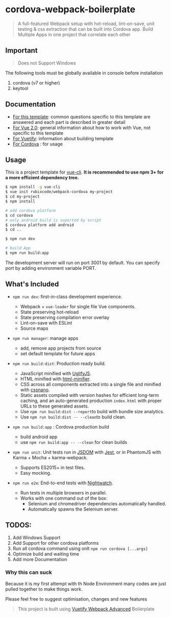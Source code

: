 # cordova-webpack-boilerplate

> A full-featured Webpack setup with hot-reload, lint-on-save, unit testing & css extraction that can be built into Cordova app.
> Build Multiple Apps in one project that correlate each other

## Important
> Does not Support Windows

The following tools must be globally available in console before installation
1. cordova (v7 or higher)
2. keytool

## Documentation

- [For this template](http://vuejs-templates.github.io/webpack): common questions specific to this template are answered and each part is described in greater detail
- [For Vue 2.0](http://vuejs.org/guide/): general information about how to work with Vue, not specific to this template
- [For Vuetify](https://vuetifyjs.com): information about building template
- [For Cordova](https://cordova.apache.org/) : for usage

## Usage

This is a project template for [vue-cli](https://github.com/vuejs/vue-cli). **It is recommended to use npm 3+ for a more efficient dependency tree.**

``` bash
$ npm install -g vue-cli
$ vue init rubixcode/webpack-cordova my-project
$ cd my-project
$ npm install

# add cordova platform
$ cd cordova
# only android build is suported by script
$ cordova platform add android
$ cd ..

$ npm run dev

# build App
$ npm run build:app
```

The development server will run on port 3001 by default.
You can specify port by adding environment variable PORT.

## What's Included

- `npm run dev`: first-in-class development experience.
  - Webpack + `vue-loader` for single file Vue components.
  - State preserving hot-reload
  - State preserving compilation error overlay
  - Lint-on-save with ESLint
  - Source maps

- `npm run manager`: manage apps
	- add, remove app projects from source
	- set default template for future apps

- `npm run build:dist`: Production ready build.
  - JavaScript minified with [UglifyJS](https://github.com/mishoo/UglifyJS2).
  - HTML minified with [html-minifier](https://github.com/kangax/html-minifier).
  - CSS across all components extracted into a single file and minified with [cssnano](https://github.com/ben-eb/cssnano).
  - Static assets compiled with version hashes for efficient long-term caching, and an auto-generated production `index.html` with proper URLs to these generated assets.
  - Use `npm run build:dist --report`to build with bundle size analytics.
  - Use `npm run build:dist -- --clean`to build clean.

- `npm run build:app` : Cordova production build
	- build android app
	- use `npm run build:app -- --clean` for clean builds

- `npm run unit`: Unit tests run in [JSDOM](https://github.com/tmpvar/jsdom) with [Jest](https://facebook.github.io/jest/), or in PhantomJS with Karma + Mocha + karma-webpack.
  - Supports ES2015+ in test files.
  - Easy mocking.

- `npm run e2e`: End-to-end tests with [Nightwatch](http://nightwatchjs.org/).
  - Run tests in multiple browsers in parallel.
  - Works with one command out of the box:
    - Selenium and chromedriver dependencies automatically handled.
    - Automatically spawns the Selenium server.

## TODOS:

1. Add Windows Support
2. Add Support for other cordova platforms
3. Run all cordova command using onlt `npm run cordova [...args]`
4. Optimize build and waiting time
5. Add more Documentation

### Why this can suck

Because it is my first attempt with th Node Environment many codes are just pulled together to make things work.

Please feel free to suggest optimisation, changes and new features

> This project is built using [Vuetify Webpack Advanced](https://github.com/vuetifyjs/webpack-advanced) Boilerplate